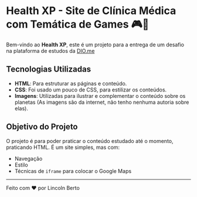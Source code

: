 # Health XP - Site de Clínica Médica com Temática de Games 🎮💊

Bem-vindo ao **Health XP**, este é um projeto para a entrega de um desafio na plataforma de estudos da [DIO.me](https://www.dio.me/en)

## Tecnologias Utilizadas

- **HTML**: Para estruturar as páginas e conteúdo.
- **CSS**: Foi usado um pouco de CSS, para estilizar os conteúdos.
- **Imagens**: Utilizadas para ilustrar e complementar o conteúdo sobre os planetas (As imagens são da internet, não tenho nenhuma autoria sobre elas).

## Objetivo do Projeto

O projeto é para poder praticar o conteúdo estudado até o momento, praticando HTML. É um site simples, mas com:

- Navegação
- Estilo
- Técnicas de `iframe` para colocar o Google Maps

---

Feito com ❤️ por Lincoln Berto